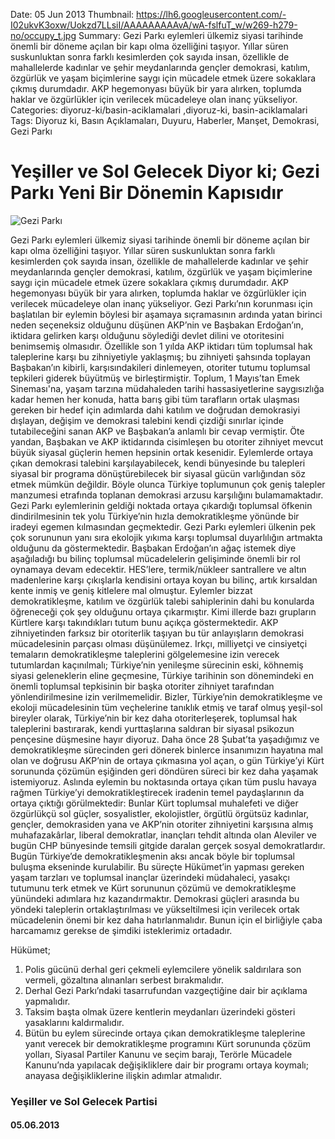 Date: 05 Jun 2013
Thumbnail: https://lh6.googleusercontent.com/-I02ukvK3oxw/Uokzd7LLsiI/AAAAAAAAAvA/wA-fslfuT_w/w269-h279-no/occupy_t.jpg
Summary: Gezi Parkı eylemleri ülkemiz siyasi tarihinde önemli bir döneme açılan bir kapı olma özelliğini taşıyor. Yıllar süren suskunluktan sonra farklı kesimlerden çok sayıda insan, özellikle de mahallelerde kadınlar ve şehir meydanlarında gençler demokrasi, katılım, özgürlük ve yaşam biçimlerine saygı için mücadele etmek üzere sokaklara çıkmış durumdadır. AKP hegemonyası büyük bir yara alırken, toplumda haklar ve özgürlükler için verilecek mücadeleye olan inanç yükseliyor.
Categories: diyoruz-ki/basin-aciklamalari ,diyoruz-ki, basin-aciklamalari
Tags: Diyoruz ki, Basın Açıklamaları, Duyuru, Haberler, Manşet, Demokrasi, Gezi Parkı

# Yeşiller ve Sol Gelecek Diyor ki; Gezi Parkı Yeni Bir Dönemin Kapısıdır

![Gezi Parkı](https://lh5.googleusercontent.com/-IkvA9BabSHE/Uok0qeuSwII/AAAAAAAAAvI/_TypYp84Lh4/w600-h317-no/occupy_penguins.jpg)


Gezi Parkı eylemleri ülkemiz siyasi tarihinde önemli bir döneme açılan bir kapı olma özelliğini taşıyor. Yıllar süren suskunluktan sonra farklı kesimlerden çok sayıda insan, özellikle de mahallelerde kadınlar ve şehir meydanlarında gençler demokrasi, katılım, özgürlük ve yaşam biçimlerine saygı için mücadele etmek üzere sokaklara çıkmış durumdadır. AKP hegemonyası büyük bir yara alırken, toplumda haklar ve özgürlükler için verilecek mücadeleye olan inanç yükseliyor.
Gezi Parkı’nın korunması için başlatılan bir eylemin böylesi bir aşamaya sıçramasının ardında yatan birinci neden seçeneksiz olduğunu düşünen AKP’nin ve Başbakan Erdoğan’ın, iktidara gelirken karşı olduğunu söylediği devlet dilini ve otoritesini benimsemiş olmasıdır. Özellikle son 1 yılda AKP iktidarı tüm toplumsal hak taleplerine karşı bu zihniyetiyle yaklaşmış; bu zihniyeti şahsında toplayan Başbakan’ın kibirli, karşısındakileri dinlemeyen, otoriter tutumu toplumsal tepkileri giderek büyütmüş ve birleştirmiştir. Toplum, 1 Mayıs’tan Emek Sineması'na, yaşam tarzına müdahaleden tarihi hassasiyetlerine saygısızlığa kadar hemen her konuda, hatta barış gibi tüm tarafların ortak ulaşması gereken bir hedef için adımlarda dahi katılım ve doğrudan demokrasiyi dışlayan, değişim ve demokrasi talebini kendi çizdiği sınırlar içinde tutabileceğini sanan AKP ve Başbakan’a anlamlı bir cevap vermiştir.
Öte yandan, Başbakan ve AKP iktidarında cisimleşen bu otoriter zihniyet mevcut büyük siyasal güçlerin hemen hepsinin ortak kesenidir. Eylemlerde ortaya çıkan demokrasi talebini karşılayabilecek, kendi bünyesinde bu talepleri siyasal bir programa dönüştürebilecek bir siyasal gücün varlığından söz etmek mümkün değildir. Böyle olunca Türkiye toplumunun çok geniş talepler manzumesi etrafında toplanan demokrasi arzusu karşılığını bulamamaktadır. Gezi Parkı eylemlerinin geldiği noktada ortaya çıkardığı toplumsal öfkenin dindirilmesinin tek yolu Türkiye’nin hızla demokratikleşme yönünde bir iradeyi egemen kılmasından geçmektedir. 
Gezi Parkı eylemleri ülkenin pek çok sorununun yanı sıra ekolojik yıkıma karşı toplumsal duyarlılığın artmakta olduğunu da göstermektedir. Başbakan Erdoğan’ın ağaç istemek diye aşağıladığı bu bilinç toplumsal mücadelelerin gelişiminde önemli bir rol oynamaya devam edecektir. HES’lere, termik/nükleer santrallere ve altın madenlerine karşı çıkışlarla kendisini ortaya koyan bu bilinç, artık kırsaldan kente inmiş ve geniş kitlelere mal olmuştur. 
Eylemler bizzat demokratikleşme, katılım ve özgürlük talebi sahiplerinin dahi bu konularda öğreneceği çok şey olduğunu ortaya çıkarmıştır. Kimi illerde bazı grupların Kürtlere karşı takındıkları tutum bunu açıkça göstermektedir. AKP zihniyetinden farksız bir otoriterlik taşıyan bu tür anlayışların demokrasi mücadelesinin parçası olması düşünülemez.
Irkçı, milliyetçi ve cinsiyetçi temaların demokratikleşme taleplerini gölgelemesine izin verecek tutumlardan kaçınılmalı; Türkiye’nin yenileşme sürecinin eski, köhnemiş siyasi geleneklerin eline geçmesine, Türkiye tarihinin son dönemindeki en önemli toplumsal tepkisinin bir başka otoriter zihniyet tarafından yönlendirilmesine izin verilmemelidir.
Bizler, Türkiye’nin demokratikleşme ve ekoloji mücadelesinin tüm veçhelerine tanıklık etmiş ve taraf olmuş yeşil-sol bireyler olarak, Türkiye’nin bir kez daha otoriterleşerek, toplumsal hak taleplerini bastırarak, kendi yurttaşlarına saldıran bir siyasal psikozun pençesine düşmesine hayır diyoruz. 
Daha önce 28 Şubat’ta yaşadığımız ve demokratikleşme sürecinden geri dönerek binlerce insanımızın hayatına mal olan ve doğrusu AKP’nin de ortaya çıkmasına yol açan, o gün Türkiye’yi Kürt sorununda çözümün eşiğinden geri döndüren süreci bir kez daha yaşamak istemiyoruz. 
Aslında eylemin bu noktasında ortaya çıkan tüm puslu havaya rağmen Türkiye’yi demokratikleştirecek iradenin temel paydaşlarının da ortaya çıktığı görülmektedir: Bunlar Kürt toplumsal muhalefeti ve diğer özgürlükçü sol güçler, sosyalistler, ekolojistler, örgütlü örgütsüz kadınlar, gençler, demokrasiden yana ve AKP’nin otoriter zihniyetini karşısına almış muhafazakârlar, liberal demokratlar, inançları tehdit altında olan Aleviler ve bugün CHP bünyesinde temsili gitgide daralan gerçek sosyal demokratlardır. Bugün Türkiye’de demokratikleşmenin aksı ancak böyle bir toplumsal buluşma ekseninde kurulabilir. Bu süreçte Hükümet’in yapması gereken yaşam tarzları ve toplumsal inançlar üzerindeki müdahaleci, yasakçı tutumunu terk etmek ve Kürt sorununun çözümü ve demokratikleşme yünündeki adımlara hız kazandırmaktır. 
Demokrasi güçleri arasında bu yöndeki taleplerin ortaklaştırılması ve yükseltilmesi için verilecek ortak mücadelenin önemi bir kez daha hatırlanmalıdır. Bunun için el birliğiyle çaba harcamamız gerekse de şimdiki isteklerimiz ortadadır.

Hükümet; 

1. Polis gücünü derhal geri çekmeli eylemcilere yönelik saldırılara son vermeli, gözaltına alınanları serbest bırakmalıdır.
2.	Derhal Gezi Parkı’ndaki tasarrufundan vazgeçtiğine dair bir açıklama yapmalıdır.
3.	Taksim başta olmak üzere kentlerin meydanları üzerindeki gösteri yasaklarını kaldırmalıdır.
4.	Bütün bu eylem sürecinde ortaya çıkan demokratikleşme taleplerine yanıt verecek bir demokratikleşme programını Kürt sorununda çözüm yolları, Siyasal Partiler Kanunu ve seçim barajı, Terörle Mücadele Kanunu’nda yapılacak değişikliklere dair bir programı ortaya koymalı; anayasa değişikliklerine ilişkin adımlar atmalıdır.




### Yeşiller ve Sol Gelecek Partisi
#### 05.06.2013
